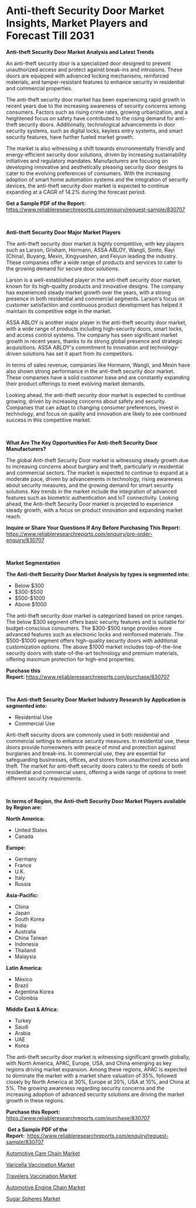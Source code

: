 <p><h1>Anti-theft Security Door Market Insights, Market Players and Forecast Till 2031</h1></p><p><strong>Anti-theft Security Door Market Analysis and Latest Trends</strong></p>
<p><p>An anti-theft security door is a specialized door designed to prevent unauthorized access and protect against break-ins and intrusions. These doors are equipped with advanced locking mechanisms, reinforced materials, and tamper-resistant features to enhance security in residential and commercial properties.</p><p>The anti-theft security door market has been experiencing rapid growth in recent years due to the increasing awareness of security concerns among consumers. Factors such as rising crime rates, growing urbanization, and a heightened focus on safety have contributed to the rising demand for anti-theft security doors. Additionally, technological advancements in door security systems, such as digital locks, keyless entry systems, and smart security features, have further fueled market growth.</p><p>The market is also witnessing a shift towards environmentally friendly and energy-efficient security door solutions, driven by increasing sustainability initiatives and regulatory mandates. Manufacturers are focusing on developing innovative and aesthetically pleasing security door designs to cater to the evolving preferences of consumers. With the increasing adoption of smart home automation systems and the integration of security devices, the anti-theft security door market is expected to continue expanding at a CAGR of 14.2% during the forecast period.</p></p>
<p><strong>Get a Sample PDF of the Report:&nbsp;</strong> <a href="https://www.reliableresearchreports.com/enquiry/request-sample/830707">https://www.reliableresearchreports.com/enquiry/request-sample/830707</a></p>
<p>&nbsp;</p>
<p><strong>Anti-theft Security Door Major Market Players</strong></p>
<p><p>The anti-theft security door market is highly competitive, with key players such as Larson, Grisham, Hormann, ASSA ABLOY, Wangli, Simto, Rayi (China), Buyang, Mexin, Xingyueshen, and Feiyun leading the industry. These companies offer a wide range of products and services to cater to the growing demand for secure door solutions.</p><p>Larson is a well-established player in the anti-theft security door market, known for its high-quality products and innovative designs. The company has experienced steady market growth over the years, with a strong presence in both residential and commercial segments. Larson's focus on customer satisfaction and continuous product development has helped it maintain its competitive edge in the market.</p><p>ASSA ABLOY is another major player in the anti-theft security door market, with a wide range of products including high-security doors, smart locks, and access control systems. The company has seen significant market growth in recent years, thanks to its strong global presence and strategic acquisitions. ASSA ABLOY's commitment to innovation and technology-driven solutions has set it apart from its competitors.</p><p>In terms of sales revenue, companies like Hormann, Wangli, and Mexin have also shown strong performance in the anti-theft security door market. These companies have a solid customer base and are constantly expanding their product offerings to meet evolving market demands.</p><p>Looking ahead, the anti-theft security door market is expected to continue growing, driven by increasing concerns about safety and security. Companies that can adapt to changing consumer preferences, invest in technology, and focus on quality and innovation are likely to see continued success in this competitive market.</p></p>
<p>&nbsp;</p>
<p><strong>What Are The Key Opportunities For Anti-theft Security Door Manufacturers?</strong></p>
<p><p>The global Anti-theft Security Door market is witnessing steady growth due to increasing concerns about burglary and theft, particularly in residential and commercial sectors. The market is expected to continue to expand at a moderate pace, driven by advancements in technology, rising awareness about security measures, and the growing demand for smart security solutions. Key trends in the market include the integration of advanced features such as biometric authentication and IoT connectivity. Looking ahead, the Anti-theft Security Door market is projected to experience steady growth, with a focus on product innovation and expanding market reach.</p></p>
<p><strong>Inquire or Share Your Questions If Any Before Purchasing This Report:</strong> <a href="https://www.reliableresearchreports.com/enquiry/pre-order-enquiry/830707">https://www.reliableresearchreports.com/enquiry/pre-order-enquiry/830707</a></p>
<p>&nbsp;</p>
<p><strong>Market Segmentation</strong></p>
<p><strong>The Anti-theft Security Door Market Analysis by types is segmented into:</strong></p>
<p><ul><li>Below $300</li><li>$300-$500</li><li>$500-$1000</li><li>Above $1000</li></ul></p>
<p><p>The anti-theft security door market is categorized based on price ranges. The below $300 segment offers basic security features and is suitable for budget-conscious consumers. The $300-$500 range provides more advanced features such as electronic locks and reinforced materials. The $500-$1000 segment offers high-quality security doors with additional customization options. The above $1000 market includes top-of-the-line security doors with state-of-the-art technology and premium materials, offering maximum protection for high-end properties.</p></p>
<p><strong>Purchase this Report:&nbsp;</strong><a href="https://www.reliableresearchreports.com/purchase/830707">https://www.reliableresearchreports.com/purchase/830707</a></p>
<p>&nbsp;</p>
<p><strong>The Anti-theft Security Door Market Industry Research by Application is segmented into:</strong></p>
<p><ul><li>Residential Use</li><li>Commercial Use</li></ul></p>
<p><p>Anti-theft security doors are commonly used in both residential and commercial settings to enhance security measures. In residential use, these doors provide homeowners with peace of mind and protection against burglaries and break-ins. In commercial use, they are essential for safeguarding businesses, offices, and stores from unauthorized access and theft. The market for anti-theft security doors caters to the needs of both residential and commercial users, offering a wide range of options to meet different security requirements.</p></p>
<p>&nbsp;</p>
<p><strong>In terms of Region, the Anti-theft Security Door Market Players available by Region are:</strong></p>
<p>
    <p> <strong> North America: </strong>
        <ul>
            <li>United States</li>
            <li>Canada</li>
        </ul>
        </p> 
    <p> <strong> Europe: </strong>
        <ul>
            <li>Germany</li>
            <li>France</li>
            <li>U.K.</li>
            <li>Italy</li>
            <li>Russia</li>
        </ul>
        </p> 
    <p> <strong> Asia-Pacific: </strong>
        <ul>
            <li>China</li>
            <li>Japan</li>
            <li>South Korea</li>
            <li>India</li>
            <li>Australia</li>
            <li>China Taiwan</li>
            <li>Indonesia</li>
            <li>Thailand</li>
            <li>Malaysia</li>
        </ul>
        </p> 
    <p> <strong> Latin America: </strong>
        <ul>
            <li>Mexico</li>
            <li>Brazil</li>
            <li>Argentina Korea</li>
            <li>Colombia</li>
        </ul>
        </p> 
    <p> <strong> Middle East & Africa: </strong>
        <ul>
            <li>Turkey</li>
            <li>Saudi</li>
            <li>Arabia</li>
            <li>UAE</li>
            <li>Korea</li>
        </ul>
    </p>
    </p>
<p><p>The anti-theft security door market is witnessing significant growth globally, with North America, APAC, Europe, USA, and China emerging as key regions driving market expansion. Among these regions, APAC is expected to dominate the market with a market share valuation of 35%, followed closely by North America at 30%, Europe at 20%, USA at 10%, and China at 5%. The growing awareness regarding security concerns and the increasing adoption of advanced security solutions are driving the market growth in these regions.</p></p>
<p><strong>Purchase this Report: </strong><a href="https://www.reliableresearchreports.com/purchase/830707">https://www.reliableresearchreports.com/purchase/830707</a></p>
<p>&nbsp;<strong>Get a Sample PDF of the Report:&nbsp;&nbsp;</strong><a href="https://www.reliableresearchreports.com/enquiry/request-sample/830707">https://www.reliableresearchreports.com/enquiry/request-sample/830707</a></p>
<p><strong></strong></p>
<p><p><a href="https://github.com/antony131rp/Market-Research-Report-List-2/blob/main/automotive-cam-chain-market.md">Automotive Cam Chain Market</a></p><p><a href="https://medium.com/@kathyfisher51/varicella-vaccination-market-size-and-market-trends-complete-industry-overview-2024-to-2031-0a0bf25c3c55">Varicella Vaccination Market</a></p><p><a href="https://medium.com/@kathyfisher51/travelers-vaccination-market-the-key-to-successful-business-strategy-forecast-till-2031-2735fa7b3e2a">Travelers Vaccination Market</a></p><p><a href="https://github.com/cecuraprangm/Market-Research-Report-List-1/blob/main/automotive-engine-chain-market.md">Automotive Engine Chain Market</a></p><p><a href="https://medium.com/@jessicaholland33/sugar-spheres-market-furnishes-information-on-market-share-market-trends-and-market-growth-296aa19d3bd6">Sugar Spheres Market</a></p></p>